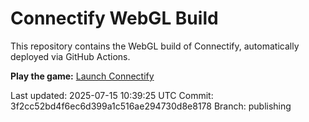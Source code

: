 # Connectify WebGL Build

This repository contains the WebGL build of Connectify, automatically deployed via GitHub Actions.

**Play the game:** [Launch Connectify](https://valsergeysp.github.io/ConnectifyAffiliateTest/)

Last updated: 2025-07-15 10:39:25 UTC
Commit: 3f2cc52bd4f6ec6d399a1c516ae294730d8e8178
Branch: publishing
